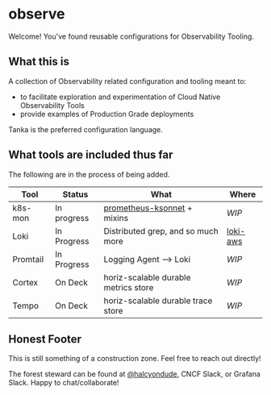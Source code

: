 # observe

Welcome!  You've found reusable configurations for Observability Tooling.

## What this is

A collection of Observability related configuration and tooling meant to:

* to facilitate exploration and experimentation of Cloud Native Observability Tools
* provide examples of Production Grade deployments

Tanka is the preferred configuration language.

## What tools are included thus far

The following are in the process of being added.

Tool      | Status      | What                                 | Where
--------- | ----------- | ------------------------------------ | -----
 k8s-mon  | In progress | [prometheus-ksonnet] + mixins        | _WIP_
 Loki     | In Progress | Distributed grep, and so much more   | [loki-aws]
 Promtail | In Progress | Logging Agent --> Loki               | _WIP_
 Cortex   | On Deck     | horiz-scalable durable metrics store | _WIP_
 Tempo    | On Deck     | horiz-scalable durable trace store   | _WIP_

[loki-aws]: loki-aws
[prometheus-ksonnet]: https://github.com/grafana/jsonnet-libs/tree/master/prometheus-ksonnet

## Honest Footer

This is still something of a construction zone. Feel free to reach out directly!

The forest steward can be found at [@halcyondude](https://github.com/halcyondude),
CNCF Slack, or Grafana Slack. Happy to chat/collaborate!
